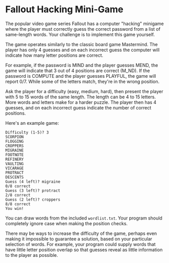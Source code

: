 # Fallout Hacking Mini-Game

The popular video game series Fallout has a computer "hacking" minigame where the player must correctly guess the correct password from a list of same-length words. Your challenge is to implement this game yourself.

The game operates similarly to the classic board game Mastermind. The player has only 4 guesses and on each incorrect guess the computer will indicate how many letter positions are correct.

For example, if the password is MIND and the player guesses MEND, the game will indicate that 3 out of 4 positions are correct (M_ND). If the password is COMPUTE and the player guesses PLAYFUL, the game will report 0/7. While some of the letters match, they're in the wrong position.

Ask the player for a difficulty (easy, medium, hard), then present the player with 5 to 15 words of the same length. The length can be 4 to 15 letters. More words and letters make for a harder puzzle. The player then has 4 guesses, and on each incorrect guess indicate the number of correct positions.

Here's an example game:

```
Difficulty (1-5)? 3
SCORPION
FLOGGING
CROPPERS
MIGRAINE
FOOTNOTE
REFINERY
VAULTING
VICARAGE
PROTRACT
DESCENTS
Guess (4 left)? migraine
0/8 correct
Guess (3 left)? protract
2/8 correct
Guess (2 left)? croppers
8/8 correct
You win!
```

You can draw words from the included `wordlist.txt`. Your program should completely ignore case when making the position checks.

There may be ways to increase the difficulty of the game, perhaps even making it impossible to guarantee a solution, based on your particular selection of words. For example, your program could supply words that have little letter position overlap so that guesses reveal as little information to the player as possible.
